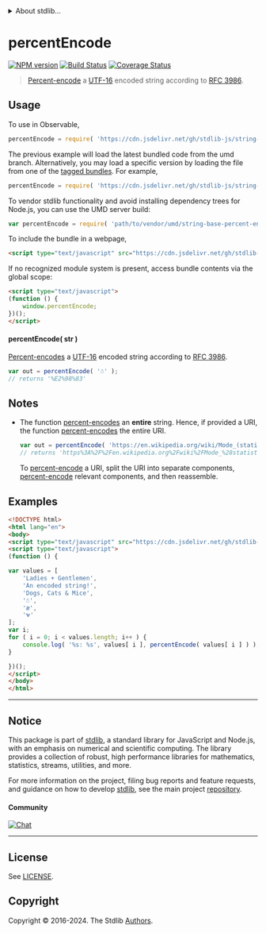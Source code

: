 <!--

@license Apache-2.0

Copyright (c) 2022 The Stdlib Authors.

Licensed under the Apache License, Version 2.0 (the "License");
you may not use this file except in compliance with the License.
You may obtain a copy of the License at

   http://www.apache.org/licenses/LICENSE-2.0

Unless required by applicable law or agreed to in writing, software
distributed under the License is distributed on an "AS IS" BASIS,
WITHOUT WARRANTIES OR CONDITIONS OF ANY KIND, either express or implied.
See the License for the specific language governing permissions and
limitations under the License.

-->


<details>
  <summary>
    About stdlib...
  </summary>
  <p>We believe in a future in which the web is a preferred environment for numerical computation. To help realize this future, we've built stdlib. stdlib is a standard library, with an emphasis on numerical and scientific computation, written in JavaScript (and C) for execution in browsers and in Node.js.</p>
  <p>The library is fully decomposable, being architected in such a way that you can swap out and mix and match APIs and functionality to cater to your exact preferences and use cases.</p>
  <p>When you use stdlib, you can be absolutely certain that you are using the most thorough, rigorous, well-written, studied, documented, tested, measured, and high-quality code out there.</p>
  <p>To join us in bringing numerical computing to the web, get started by checking us out on <a href="https://github.com/stdlib-js/stdlib">GitHub</a>, and please consider <a href="https://opencollective.com/stdlib">financially supporting stdlib</a>. We greatly appreciate your continued support!</p>
</details>

# percentEncode

[![NPM version][npm-image]][npm-url] [![Build Status][test-image]][test-url] [![Coverage Status][coverage-image]][coverage-url] <!-- [![dependencies][dependencies-image]][dependencies-url] -->

> [Percent-encode][percent-encoding] a [UTF-16][utf-16] encoded string according to [RFC 3986][rfc-3986-percent-encoding].

<!-- Section to include introductory text. Make sure to keep an empty line after the intro `section` element and another before the `/section` close. -->

<section class="intro">

</section>

<!-- /.intro -->

<!-- Package usage documentation. -->



<section class="usage">

## Usage

To use in Observable,

```javascript
percentEncode = require( 'https://cdn.jsdelivr.net/gh/stdlib-js/string-base-percent-encode@umd/browser.js' )
```
The previous example will load the latest bundled code from the umd branch. Alternatively, you may load a specific version by loading the file from one of the [tagged bundles](https://github.com/stdlib-js/string-base-percent-encode/tags). For example,

```javascript
percentEncode = require( 'https://cdn.jsdelivr.net/gh/stdlib-js/string-base-percent-encode@v0.2.0-umd/browser.js' )
```

To vendor stdlib functionality and avoid installing dependency trees for Node.js, you can use the UMD server build:

```javascript
var percentEncode = require( 'path/to/vendor/umd/string-base-percent-encode/index.js' )
```

To include the bundle in a webpage,

```html
<script type="text/javascript" src="https://cdn.jsdelivr.net/gh/stdlib-js/string-base-percent-encode@umd/browser.js"></script>
```

If no recognized module system is present, access bundle contents via the global scope:

```html
<script type="text/javascript">
(function () {
    window.percentEncode;
})();
</script>
```

#### percentEncode( str )

[Percent-encodes][percent-encoding] a [UTF-16][utf-16] encoded string according to [RFC 3986][rfc-3986-percent-encoding].

```javascript
var out = percentEncode( '☃' );
// returns '%E2%98%83'
```

</section>

<!-- /.usage -->

<!-- Package usage notes. Make sure to keep an empty line after the `section` element and another before the `/section` close. -->

<section class="notes">

## Notes

-   The function [percent-encodes][percent-encoding] an **entire** string. Hence, if provided a URI, the function [percent-encodes][percent-encoding] the entire URI.

    ```javascript
    var out = percentEncode( 'https://en.wikipedia.org/wiki/Mode_(statistics)' );
    // returns 'https%3A%2F%2Fen.wikipedia.org%2Fwiki%2FMode_%28statistics%29'
    ```

    To [percent-encode][percent-encoding] a URI, split the URI into separate components, [percent-encode][percent-encoding] relevant components, and then reassemble. 

</section>

<!-- /.notes -->

<!-- Package usage examples. -->

<section class="examples">

## Examples

<!-- eslint no-undef: "error" -->

```html
<!DOCTYPE html>
<html lang="en">
<body>
<script type="text/javascript" src="https://cdn.jsdelivr.net/gh/stdlib-js/string-base-percent-encode@umd/browser.js"></script>
<script type="text/javascript">
(function () {

var values = [
    'Ladies + Gentlemen',
    'An encoded string!',
    'Dogs, Cats & Mice',
    '☃',
    'æ',
    '𐐷'
];
var i;
for ( i = 0; i < values.length; i++ ) {
    console.log( '%s: %s', values[ i ], percentEncode( values[ i ] ) );
}

})();
</script>
</body>
</html>
```

</section>

<!-- /.examples -->

<!-- Section to include cited references. If references are included, add a horizontal rule *before* the section. Make sure to keep an empty line after the `section` element and another before the `/section` close. -->

<section class="references">

</section>

<!-- /.references -->

<!-- Section for related `stdlib` packages. Do not manually edit this section, as it is automatically populated. -->

<section class="related">

</section>

<!-- /.related -->

<!-- Section for all links. Make sure to keep an empty line after the `section` element and another before the `/section` close. -->


<section class="main-repo" >

* * *

## Notice

This package is part of [stdlib][stdlib], a standard library for JavaScript and Node.js, with an emphasis on numerical and scientific computing. The library provides a collection of robust, high performance libraries for mathematics, statistics, streams, utilities, and more.

For more information on the project, filing bug reports and feature requests, and guidance on how to develop [stdlib][stdlib], see the main project [repository][stdlib].

#### Community

[![Chat][chat-image]][chat-url]

---

## License

See [LICENSE][stdlib-license].


## Copyright

Copyright &copy; 2016-2024. The Stdlib [Authors][stdlib-authors].

</section>

<!-- /.stdlib -->

<!-- Section for all links. Make sure to keep an empty line after the `section` element and another before the `/section` close. -->

<section class="links">

[npm-image]: http://img.shields.io/npm/v/@stdlib/string-base-percent-encode.svg
[npm-url]: https://npmjs.org/package/@stdlib/string-base-percent-encode

[test-image]: https://github.com/stdlib-js/string-base-percent-encode/actions/workflows/test.yml/badge.svg?branch=v0.2.0
[test-url]: https://github.com/stdlib-js/string-base-percent-encode/actions/workflows/test.yml?query=branch:v0.2.0

[coverage-image]: https://img.shields.io/codecov/c/github/stdlib-js/string-base-percent-encode/main.svg
[coverage-url]: https://codecov.io/github/stdlib-js/string-base-percent-encode?branch=main

<!--

[dependencies-image]: https://img.shields.io/david/stdlib-js/string-base-percent-encode.svg
[dependencies-url]: https://david-dm.org/stdlib-js/string-base-percent-encode/main

-->

[chat-image]: https://img.shields.io/gitter/room/stdlib-js/stdlib.svg
[chat-url]: https://app.gitter.im/#/room/#stdlib-js_stdlib:gitter.im

[stdlib]: https://github.com/stdlib-js/stdlib

[stdlib-authors]: https://github.com/stdlib-js/stdlib/graphs/contributors

[umd]: https://github.com/umdjs/umd
[es-module]: https://developer.mozilla.org/en-US/docs/Web/JavaScript/Guide/Modules

[deno-url]: https://github.com/stdlib-js/string-base-percent-encode/tree/deno
[deno-readme]: https://github.com/stdlib-js/string-base-percent-encode/blob/deno/README.md
[umd-url]: https://github.com/stdlib-js/string-base-percent-encode/tree/umd
[umd-readme]: https://github.com/stdlib-js/string-base-percent-encode/blob/umd/README.md
[esm-url]: https://github.com/stdlib-js/string-base-percent-encode/tree/esm
[esm-readme]: https://github.com/stdlib-js/string-base-percent-encode/blob/esm/README.md
[branches-url]: https://github.com/stdlib-js/string-base-percent-encode/blob/main/branches.md

[stdlib-license]: https://raw.githubusercontent.com/stdlib-js/string-base-percent-encode/main/LICENSE

[percent-encoding]: https://en.wikipedia.org/wiki/Percent-encoding

[rfc-3986-percent-encoding]: https://tools.ietf.org/html/rfc3986#section-2.1

[utf-16]: https://en.wikipedia.org/wiki/UTF-16

</section>

<!-- /.links -->
